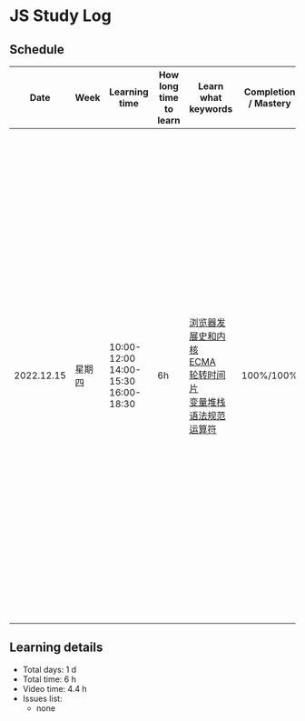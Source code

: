 # JS Study Log

## Schedule

<table>
    <thead align="center">
        <tr>
            <th>Date</th>
            <th width="60">Week</th>
            <th width="120">Learning time</th>
            <th width="60">How long time to learn</th>
            <th width="120">Learn what keywords</th>
            <th width="80">Completion / Mastery</th>
            <th>What you learned</th>
        </tr>
    </thead>
    <tbody>
        <tr>
            <td>2022.12.15</td>
            <td>星期四</td>
            <td>
              <span>10:00-12:00</span>
              <span>14:00-15:30</span>
              <span>16:00-18:30</span>
            </td>
            <td>6h</td>
            <td>
              <a href="https://github.com/lxmob/blog/blob/main/js%2B%2B/01_%E6%B5%8F%E8%A7%88%E5%99%A8%E5%8F%91%E5%B1%95%E5%8F%B2.md">浏览器发展史和内核</a><br />
              <a href="https://github.com/lxmob/blog/blob/main/js%2B%2B/02_ECMA.md#ecma">ECMA</a><br />
              <a href="https://github.com/lxmob/blog/blob/main/js%2B%2B/02_ECMA.md#js-%E5%BC%95%E6%93%8E">轮转时间片</a><br />
              <a href="https://github.com/lxmob/blog/blob/main/js%2B%2B/03_%E5%8F%98%E9%87%8F%E5%92%8C%E5%80%BC.md#js-%E5%80%BC">变量堆栈</a><br />
              <a href="https://github.com/lxmob/blog/blob/main/js%2B%2B/04_%E8%AF%AD%E6%B3%95%E8%A7%84%E8%8C%83.md">语法规范运算符</a>
            </td>
            <td>100%/100%</td>
            <td>
              <span>1、浏览器的历史发展过程</span><br />
              <span>2、五大主流浏览器的内核</span><br />
              <span>3、ecma组织标准</span><br />
              <span>4、编译型语言和解释型语言的区别</span><br />
              <span>5、js引擎是单线程，通过轮转时间片可以模拟多线程</span><br />
              <span>6、变量和基本数据类型引用数据类型，两者区别</span><br />
              <span>7、js语法规范运算符条件分支语句</span>
            </td>
        </tr>
    </tbody>
</table>

## Learning details

- Total days: 1 d
- Total time: 6 h
- Video time: 4.4 h
- Issues list:
  - none
